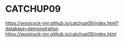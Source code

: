 # CATCHUP09

https://woolcock-imr.github.io/catchup09/index.html?database=demonstration  
https://woolcock-imr.github.io/catchup09/index.html  
